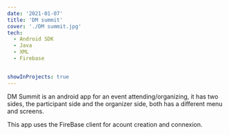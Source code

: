 ```yaml
---
date: '2021-01-07'
title: 'DM summit'
cover: './DM summit.jpg'
tech:
  - Android SDK
  - Java
  - XML
  - Firebase


showInProjects: true
---
```


DM Summit is an android app for an event attending/organizing, it has two sides, the participant side and the organizer side, both has a different menu and screens.

This app uses the FireBase client for acount creation and connexion.